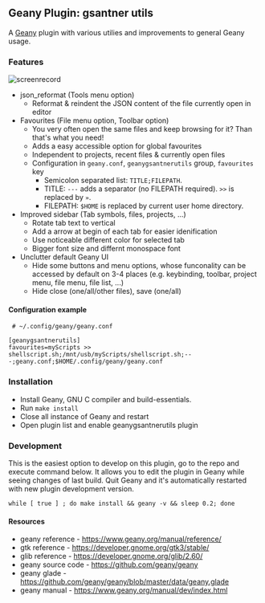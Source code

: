 ## Geany Plugin: gsantner utils
A [Geany](http://geany.org) plugin with various utilies and improvements to general Geany usage.


### Features
![screenrecord](https://user-images.githubusercontent.com/6735650/64099809-bab94c00-cd59-11e9-9ba2-eb74c3dd912f.gif)

* json_reformat (Tools menu option)
  * Reformat & reindent the JSON content of the file currently open in editor
* Favourites (File menu option, Toolbar option)
  * You very often open the same files and keep browsing for it? Than that's what you need!
  * Adds a easy accessible option for global favourites
  * Independent to projects, recent files & currently open files
  * Configuration in `geany.conf`, `geanygsantnerutils` group, `favourites` key
    * Semicolon separated list: `TITLE;FILEPATH`. 
    * TITLE: `---` adds a separator (no FILEPATH required). `>>` is replaced by `»`.
    * FILEPATH: `$HOME` is replaced by current user home directory.
* Improved sidebar (Tab symbols, files, projects, ...)
  * Rotate tab text to vertical
  * Add a arrow at begin of each tab for easier idenification
  * Use noticeable different color for selected tab
  * Bigger font size and differnt monospace font
* Unclutter default Geany UI
  * Hide some buttons and menu options, whose funconality can be accessed by default on 3-4 places (e.g. keybinding, toolbar, project menu, file menu, file list, ...)
  * Hide close (one/all/other files), save (one/all)

#### Configuration example
```
 # ~/.config/geany/geany.conf

[geanygsantnerutils]
favourites=myScripts >> shellscript.sh;/mnt/usb/myScripts/shellscript.sh;---;geany.conf;$HOME/.config/geany/geany.conf
```


### Installation
* Install Geany, GNU C compiler and build-essentials.
* Run `make install`
* Close all instance of Geany and restart
* Open plugin list and enable geanygsantnerutils plugin

### Development
This is the easiest option to develop on this plugin, go to the repo and execute command below.
It allows you to edit the plugin in Geany while seeing changes of last build. Quit Geany and it's automatically restarted with new plugin development version.
```
while [ true ] ; do make install && geany -v && sleep 0.2; done
```

#### Resources
* geany reference - https://www.geany.org/manual/reference/
* gtk reference - https://developer.gnome.org/gtk3/stable/
* glib reference - https://developer.gnome.org/glib/2.60/
* geany source code - https://github.com/geany/geany
* geany glade - https://github.com/geany/geany/blob/master/data/geany.glade
* geany manual - https://www.geany.org/manual/dev/index.html

